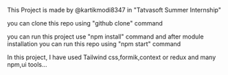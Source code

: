 This Project is made by @kartikmodi8347 in "Tatvasoft Summer Internship"

you can clone this repo using "github clone" command

you can run this project use "npm install" command and after module installation you can run this repo using "npm start" command

In this project, I have used Tailwind css,formik,context or redux and many npm,ui tools...